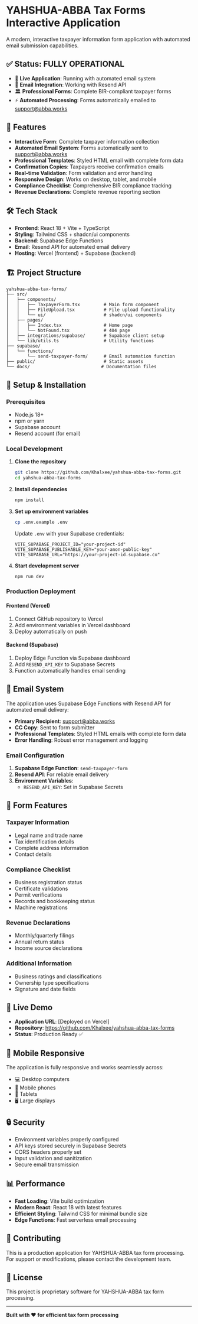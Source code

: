 # YAHSHUA-ABBA Tax Forms Interactive Application

A modern, interactive taxpayer information form application with automated email submission capabilities.

## ✅ Status: FULLY OPERATIONAL

- 🎯 **Live Application**: Running with automated email system
- 📧 **Email Integration**: Working with Resend API
- 🏛️ **Professional Forms**: Complete BIR-compliant taxpayer forms
- ⚡ **Automated Processing**: Forms automatically emailed to support@abba.works

## 🚀 Features

- **Interactive Form**: Complete taxpayer information collection
- **Automated Email System**: Forms automatically sent to support@abba.works
- **Professional Templates**: Styled HTML email with complete form data
- **Confirmation Copies**: Taxpayers receive confirmation emails
- **Real-time Validation**: Form validation and error handling
- **Responsive Design**: Works on desktop, tablet, and mobile
- **Compliance Checklist**: Comprehensive BIR compliance tracking
- **Revenue Declarations**: Complete revenue reporting section

## 🛠️ Tech Stack

- **Frontend**: React 18 + Vite + TypeScript
- **Styling**: Tailwind CSS + shadcn/ui components
- **Backend**: Supabase Edge Functions
- **Email**: Resend API for automated email delivery
- **Hosting**: Vercel (frontend) + Supabase (backend)

## 🏗️ Project Structure

```
yahshua-abba-tax-forms/
├── src/
│   ├── components/
│   │   ├── TaxpayerForm.tsx         # Main form component
│   │   ├── FileUpload.tsx           # File upload functionality
│   │   └── ui/                      # shadcn/ui components
│   ├── pages/
│   │   ├── Index.tsx                # Home page
│   │   └── NotFound.tsx             # 404 page
│   ├── integrations/supabase/       # Supabase client setup
│   └── lib/utils.ts                 # Utility functions
├── supabase/
│   └── functions/
│       └── send-taxpayer-form/      # Email automation function
├── public/                          # Static assets
└── docs/                           # Documentation files
```

## 🔧 Setup & Installation

### Prerequisites
- Node.js 18+ 
- npm or yarn
- Supabase account
- Resend account (for email)

### Local Development

1. **Clone the repository**
   ```bash
   git clone https://github.com/Khalxee/yahshua-abba-tax-forms.git
   cd yahshua-abba-tax-forms
   ```

2. **Install dependencies**
   ```bash
   npm install
   ```

3. **Set up environment variables**
   ```bash
   cp .env.example .env
   ```
   
   Update `.env` with your Supabase credentials:
   ```
   VITE_SUPABASE_PROJECT_ID="your-project-id"
   VITE_SUPABASE_PUBLISHABLE_KEY="your-anon-public-key"
   VITE_SUPABASE_URL="https://your-project-id.supabase.co"
   ```

4. **Start development server**
   ```bash
   npm run dev
   ```

### Production Deployment

#### Frontend (Vercel)
1. Connect GitHub repository to Vercel
2. Add environment variables in Vercel dashboard
3. Deploy automatically on push

#### Backend (Supabase)
1. Deploy Edge Function via Supabase dashboard
2. Add `RESEND_API_KEY` to Supabase Secrets
3. Function automatically handles email sending

## 📧 Email System

The application uses Supabase Edge Functions with Resend API for automated email delivery:

- **Primary Recipient**: support@abba.works
- **CC Copy**: Sent to form submitter
- **Professional Templates**: Styled HTML emails with complete form data
- **Error Handling**: Robust error management and logging

### Email Configuration

1. **Supabase Edge Function**: `send-taxpayer-form`
2. **Resend API**: For reliable email delivery
3. **Environment Variables**: 
   - `RESEND_API_KEY`: Set in Supabase Secrets

## 🎨 Form Features

### Taxpayer Information
- Legal name and trade name
- Tax identification details
- Complete address information
- Contact details

### Compliance Checklist
- Business registration status
- Certificate validations
- Permit verifications
- Records and bookkeeping status
- Machine registrations

### Revenue Declarations
- Monthly/quarterly filings
- Annual return status
- Income source declarations

### Additional Information
- Business ratings and classifications
- Ownership type specifications
- Signature and date fields

## 🚀 Live Demo

- **Application URL**: [Deployed on Vercel]
- **Repository**: https://github.com/Khalxee/yahshua-abba-tax-forms
- **Status**: Production Ready ✅

## 📱 Mobile Responsive

The application is fully responsive and works seamlessly across:
- 💻 Desktop computers
- 📱 Mobile phones  
- 📱 Tablets
- 🖥️ Large displays

## 🔒 Security

- Environment variables properly configured
- API keys stored securely in Supabase Secrets
- CORS headers properly set
- Input validation and sanitization
- Secure email transmission

## 📊 Performance

- **Fast Loading**: Vite build optimization
- **Modern React**: React 18 with latest features
- **Efficient Styling**: Tailwind CSS for minimal bundle size
- **Edge Functions**: Fast serverless email processing

## 🤝 Contributing

This is a production application for YAHSHUA-ABBA tax form processing. For support or modifications, please contact the development team.

## 📄 License

This project is proprietary software for YAHSHUA-ABBA tax form processing.

---

**Built with ❤️ for efficient tax form processing**